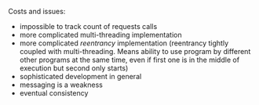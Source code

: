            
Costs and issues:
- impossible to track count of requests calls
- more complicated multi-threading implementation
- more complicated _reentrancy_ implementation (reentrancy tightly coupled with multi-threading. Means ability to use program by different other programs at the same time, even if first one is in the middle of execution but second only starts)
- sophisticated development in general
- messaging is a weakness
- eventual consistency